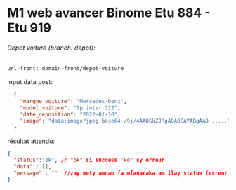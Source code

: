# M1 web avancer Binome Etu 884 - Etu 919
###### Depot voiture (branch: depot):
```bash
url-front: domain-front/depot-voiture
```

input data post:
```json
  {
    "marque_voiture": "Mercedes-benz",
    "model_voiture": "Sprinter 312",
    "date_deposition": "2022-01-10",
    "image": "data:image/jpeg;base64,/9j/4AAQSkZJRgABAQEAYABgAAD ....."
  }
  ```
résultat attendu: 

```json
{
  "status":"ok", // "ok" si success "ko" sy erreur
  "data" : [],
  "message" : ""  //zay mety amnao fa mfanaraka am ilay status (erreur ou success); iny no afficherko am popup 
}
```



